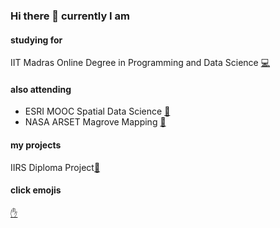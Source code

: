 ### Hi there 👋 currently I am

<!--
**NomitRwt/NomitRwt** is a ✨ _special_ ✨ repository because its `README.md` (this file) appears on your GitHub profile.

Here are some ideas to get you started:

- 🔭 I’m currently working on ...
- 🌱 I’m currently learning ...
- 👯 I’m looking to collaborate on ...
- 🤔 I’m looking for help with ...
- 💬 Ask me about ...
- 📫 How to reach me: ...
- 😄 Pronouns: ...
- ⚡ Fun fact: ...
-->
#### studying for
IIT Madras Online Degree in Programming and Data Science [:computer:](https://onlinedegree.iitm.ac.in/)
#### also attending
- ESRI MOOC Spatial Data Science [:hammer:](https://www.esri.com/training/catalog/5d76dcf7e9ccda09bef61294/spatial-data-science%3A-the-new-frontier-in-analytics/)
- NASA ARSET Magrove Mapping [:hammer:](https://appliedsciences.nasa.gov/join-mission/training/english/remote-sensing-mangroves-support-un-sustainable-development-goals)
#### my projects
IIRS Diploma Project[:eyes:](https://github.com/NomitRwt/DiplomaProject)
#### click emojis
[:raised_hand:](https://gist.github.com/rxaviers/7360908)
